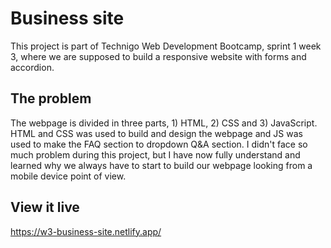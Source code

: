 # Business site

This project is part of Technigo Web Development Bootcamp, sprint 1 week 3, where we are supposed to build a responsive website
with forms and accordion. 

## The problem

The webpage is divided in three parts, 1) HTML, 2) CSS and 3) JavaScript. HTML and CSS was used to build and design the webpage and JS was used to make the FAQ section to dropdown Q&A section. I didn't face so much problem during this project, but I have now fully understand and learned why we always have to start to build our webpage looking from a mobile device point of view.

## View it live
https://w3-business-site.netlify.app/

